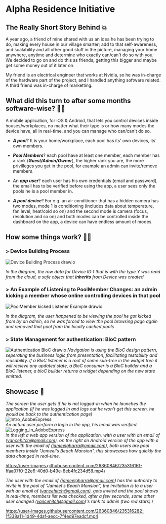 # Alpha Residence Initiative

## The Really Short Story Behind :boom:

A year ago, a friend of mine shared with us an idea he has been trying to do, making every house in our village smarter; add to that self-awareness, and scalability and all other good stuff in the picture, managing your home anywhere, anytime and determine who exactly can/can't do so with you; We decided to go on and do this as friends, getting this bigger and maybe get some money out of it later on.

My friend is an electrical engineer that works at Nvidia, so he was in-charge of the hardware part of the project, and I handled anything software related. A third friend was in-charge of marketting.

## What did this turn to after some months software-wise? :office_worker:
A mobile application, for iOS & Android, that lets you control devices inside houses/workplaces, no matter what their type is or how many modes the device have, all in real-time, and you can manage who can/can't do so.

* ***A pool***? It is your home/workplace, each pool has its' own devices, its' own members.
+ ***Pool Members***? each pool have at least one member, each member has a rank (***Guest/Admin/Owner***), the higher rank you are, the more privilleges you get in the pool, for example an admin can invite/remove members.
- An ***app user***? each user has his own credentials (email and password), the email has to be verified before using the app, a user sees only the pools he is a pool member in.
* ***A pool device***? For e.g. an air conditioner that has a hidden camera has two modes, mode 1 is conditioning (includes data about temperature, fan level, heat/cold so on) and the second mode is camera (focus, resolution and so on) and both modes can be controlled inside the dashboard on the app, a device can have endless amount of modes.


## How some things work? :factory_worker:	

### > Device Building Process

![Device Building Process drawio](https://user-images.githubusercontent.com/26360846/235238391-8d4124b7-3c0f-4f5b-a538-44042f0c4f0b.png)

 *In the diagram, the raw data for Device ID 1 that is with the type Y was read from the cloud, a safe object that **inherits** from Device was created*
 
### > An Example of Listening to PoolMember Changes: an admin kicking a member whose online controlling devices in that pool

![PoolMember kicked Listener Example drawio](https://user-images.githubusercontent.com/26360846/235309463-74fd90c6-3e79-4866-8fe3-d4ad648c7f9b.png)

 *In the diagram, the user happened to be viewing the pool he got kicked from by an admin, so he was forced to view the pool browsing page again and removed that pool from the locally cached pools*

### > State Management for authentication: BloC pattern

![Authentication BloC drawio](https://user-images.githubusercontent.com/26360846/235311292-e5f77280-6f64-473f-bc31-947a2ed2337c.png)
*Navigation is using the BloC design pattern, seperating the business logic from presentation, facilitating testability and reusability.
if a BloC listener is a root of some sub-tree in the widget tree it will recieve any updated state, a BloC consumer is a BloC builder and a 
BloC listener, a bloC builder returns a widget depending on the new state emitted.*

## Showcase :cinema:

*The screen the user gets if he is not logged-in when he launches the application (if he was logged in and logs out he won't get this screen, he would be back to the authentication page)*\
![Intro_AdobeExpress](https://user-images.githubusercontent.com/26360846/235312183-f554a023-5293-4f61-ba60-72030336557d.gif)\
*An actual user perform a login in the app, his email was verified.*\
![Logging_In_AdobeExpress](https://user-images.githubusercontent.com/26360846/235312525-fcc623d9-50c7-4964-8e33-0724cff500b1.gif)\
*In the left a web app version of the application, with a user with an email of (vancehitch@gmail.com), on the right an Android version of the app with a user with the email of (jameelgharra@gmail.com), both users are pool members inside "Jameel's Beach Mansion", this showcases how quickly the data changed in real-time.*


https://user-images.githubusercontent.com/26360846/235316161-ffaa07f0-22e6-40d0-b49e-8eb4fc234d58.mp4\




*The user with the email of (jameelgharra@gmail.com) has the authority to invite in the pool of "Jameel's Beach Mansion", the invitation is to a user with an email of (vancehitch@gmail.com), gets invited and the pool shows in real-time, members list was checked, after a few seconds, some other user changed (vancehitch@gmail.com)'s rank to admin (two red stars).*\


https://user-images.githubusercontent.com/26360846/235316282-1f338a11-1d49-4daf-aecc-7f4ed97eadcf.mp4



